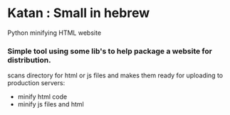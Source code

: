 # Katan : Small in hebrew
Python minifying HTML website

### Simple tool using some lib's to help package a website for distribution.

scans directory for html or js files and makes them ready for uploading to production servers:
- minify html code
- minify js files and html <script> tags
- removes inline css styles into new css file ( adds link to stylesheet in head )
- removes comments from html
- removes console.log commands from js

### Install
```
python setup.py install
```

### Running
```
python katan.py -i <input directory> -o <output directory>
```
### Requires
- htmlmin
- bs4
- jsmin

### To-Do
- hide js code 
